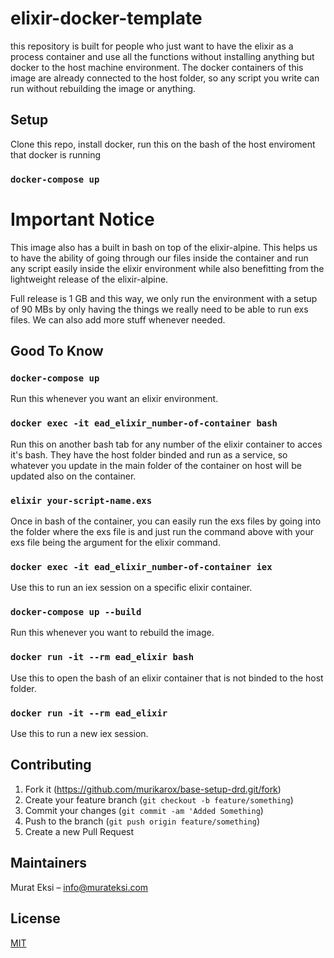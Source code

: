 # elixir-docker-template

this repository is built for people who just want to have the elixir as a process container and use all the functions without installing anything but docker to the host machine environment. The docker containers of this image are already connected to the host folder, so any script you write can run without rebuilding the image or anything.

## Setup 

Clone this repo, install docker, run this on the bash of the host enviroment that docker is running

### `docker-compose up`

# Important Notice

This image also has a built in bash on top of the elixir-alpine. This helps us to have the ability of going through our files inside the container and run any script easily inside the elixir environment while also benefitting from the lightweight release of the elixir-alpine. 

Full release is 1 GB and this way, we only run the environment with a setup of 90 MBs by only having the things we really need to be able to run exs files. We can also add more stuff whenever needed.



## Good To Know

### `docker-compose up`

Run this whenever you want an elixir environment.

### `docker exec -it ead_elixir_number-of-container bash`

Run this on another bash tab for any number of the elixir container to acces it's bash. They have the host folder binded and run as a service, so whatever you update in the main folder of the container on host will be updated also on the container.

### `elixir your-script-name.exs`

Once in bash of the container, you can easily run the exs files by going into the folder where the exs file is and just run the command above with your exs file being the argument for the elixir command.

### `docker exec -it ead_elixir_number-of-container iex`

Use this to run an iex session on a specific elixir container.

### `docker-compose up --build`

Run this whenever you want to rebuild the image.

### `docker run -it --rm ead_elixir bash`

Use this to open the bash of an elixir container that is not binded to the host folder.

### `docker run -it --rm ead_elixir`

Use this to run a new iex session.

## Contributing

1. Fork it (<https://github.com/murikarox/base-setup-drd.git/fork>)
2. Create your feature branch (`git checkout -b feature/something`)
3. Commit your changes (`git commit -am 'Added Something`)
4. Push to the branch (`git push origin feature/something`)
5. Create a new Pull Request

## Maintainers

Murat Eksi – info@murateksi.com

## License
[MIT](https://choosealicense.com/licenses/mit/)

